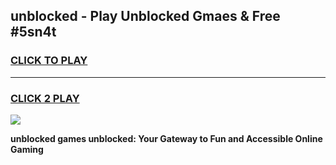 
## unblocked - Play Unblocked Gmaes & Free #5sn4t
<h3>
<a href="https://news.freeplayer.one?title=unblocked&ref=24F">CLICK TO PLAY</a></h3>
<hr>

<h3>
<a href="https://news.freeplayer.one?title=unblocked&ref=24F">CLICK 2 PLAY</a>
  
</h3>

<a href="https://news.freeplayer.one?title=unblocked&ref=24F/"><img src="https://clearcache.store/games.png"></a>


**unblocked games unblocked: Your Gateway to Fun and Accessible Online Gaming**
